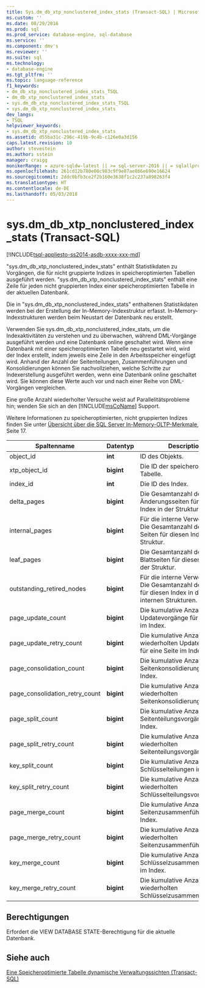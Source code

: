 ```yaml
---
title: Sys.dm_db_xtp_nonclustered_index_stats (Transact-SQL) | Microsoft Docs
ms.custom: ''
ms.date: 08/29/2016
ms.prod: sql
ms.prod_service: database-engine, sql-database
ms.service: ''
ms.component: dmv's
ms.reviewer: ''
ms.suite: sql
ms.technology:
- database-engine
ms.tgt_pltfrm: ''
ms.topic: language-reference
f1_keywords:
- dm_db_xtp_nonclustered_index_stats_TSQL
- dm_db_xtp_nonclustered_index_stats
- sys.dm_db_xtp_nonclustered_index_stats_TSQL
- sys.dm_db_xtp_nonclustered_index_stats
dev_langs:
- TSQL
helpviewer_keywords:
- sys.dm_db_xtp_nonclustered_index_stats
ms.assetid: d55ba31c-296c-419b-9c4b-c126e0a3d156
caps.latest.revision: 10
author: stevestein
ms.author: sstein
manager: craigg
monikerRange: = azure-sqldw-latest || >= sql-server-2016 || = sqlallproducts-allversions
ms.openlocfilehash: 261cd12b780e00c983c9f9e87ae866e690e16624
ms.sourcegitcommit: 2ddc0bfb3ce2f2b160e3638f1c2c237a898263f4
ms.translationtype: HT
ms.contentlocale: de-DE
ms.lasthandoff: 05/03/2018
---
```

# <a name="sysdmdbxtpnonclusteredindexstats-transact-sql"></a>sys.dm_db_xtp_nonclustered_index_stats (Transact-SQL)
[!INCLUDE[tsql-appliesto-ss2014-asdb-xxxx-xxx-md](../../includes/tsql-appliesto-ss2014-asdb-xxxx-xxx-md.md)]

  "sys.dm_db_xtp_nonclustered_index_stats" enthält Statistikdaten zu Vorgängen, die für nicht gruppierte Indizes in speicheroptimierten Tabellen ausgeführt werden. "sys.dm_db_xtp_nonclustered_index_stats" enthält eine Zeile für jeden nicht gruppierten Index einer speicheroptimierten Tabelle in der aktuellen Datenbank.  
  
 Die in "sys.dm_db_xtp_nonclustered_index_stats" enthaltenen Statistikdaten werden bei der Erstellung der In-Memory-Indexstruktur erfasst. In-Memory-Indexstrukturen werden beim Neustart der Datenbank neu erstellt.  
  
 Verwenden Sie sys.dm_db_xtp_nonclustered_index_stats, um die Indexaktivitäten zu verstehen und zu überwachen, während DML-Vorgänge ausgeführt werden und eine Datenbank online geschaltet wird. Wenn eine Datenbank mit einer speicheroptimierten Tabelle neu gestartet wird, wird der Index erstellt, indem jeweils eine Zeile in den Arbeitsspeicher eingefügt wird. Anhand der Anzahl der Seitenteilungen, Zusammenführungen und Konsolidierungen können Sie nachvollziehen, welche Schritte zur Indexerstellung ausgeführt werden, wenn eine Datenbank online geschaltet wird. Sie können diese Werte auch vor und nach einer Reihe von DML-Vorgängen vergleichen.  
  
 Eine große Anzahl wiederholter Versuche weist auf Parallelitätsprobleme hin; wenden Sie sich an den [!INCLUDE[msCoName](../../includes/msconame-md.md)] Support.  
  
 Weitere Informationen zu speicheroptimierten, nicht gruppierten Indizes finden Sie unter [Übersicht über die SQL Server In-Memory-OLTP-Merkmale](http://t.co/T6zToWc6y6), Seite 17.  
  
|Spaltenname|Datentyp|Description|  
|-----------------|---------------|-----------------|  
|object_id|**int**|ID des Objekts.|  
|xtp_object_id|**bigint**|Die ID der speicheroptimierten Tabelle.|  
|index_id|**int**|Die ID des Index.|  
|delta_pages|**bigint**|Die Gesamtanzahl der Änderungsseiten für diesen Index in der Struktur.|  
|internal_pages|**bigint**|Für die interne Verwendung. Die Gesamtanzahl der internen Seiten für diesen Index in der Struktur.|  
|leaf_pages|**bigint**|Die Gesamtanzahl der Blattseiten für diesen Index in der Struktur.|  
|outstanding_retired_nodes|**bigint**|Für die interne Verwendung. Die Gesamtanzahl der Knoten für diesen Index in den internen Strukturen.|  
|page_update_count|**bigint**|Die kumulative Anzahl der Updatevorgänge für eine Seite im Index.|  
|page_update_retry_count|**bigint**|Die kumulative Anzahl der wiederholten Updatevorgänge für eine Seite im Index.|  
|page_consolidation_count|**bigint**|Die kumulative Anzahl der Seitenkonsolidierungen im Index.|  
|page_consolidation_retry_count|**bigint**|Die kumulative Anzahl der wiederholten Seitenkonsolidierungen.|  
|page_split_count|**bigint**|Die kumulative Anzahl der Seitenteilungsvorgänge im Index.|  
|page_split_retry_count|**bigint**|Die kumulative Anzahl der wiederholten Seitenteilungsvorgänge.|  
|key_split_count|**bigint**|Die kumulative Anzahl der Schlüsselteilungen im Index.|  
|key_split_retry_count|**bigint**|Die kumulative Anzahl der wiederholten Schlüsselteilungsvorgänge.|  
|page_merge_count|**bigint**|Die kumulative Anzahl der Seitenzusammenführungen im Index.|  
|page_merge_retry_count|**bigint**|Die kumulative Anzahl der wiederholten Seitenzusammenführungen.|  
|key_merge_count|**bigint**|Die kumulative Anzahl der Schlüsselzusammenführungen im Index.|  
|key_merge_retry_count|**bigint**|Die kumulative Anzahl der wiederholten Schlüsselzusammenführungen.|  
  
## <a name="permissions"></a>Berechtigungen  
 Erfordert die VIEW DATABASE STATE-Berechtigung für die aktuelle Datenbank.  
  
## <a name="see-also"></a>Siehe auch  
 [Eine Speicheroptimierte Tabelle dynamische Verwaltungssichten &#40;Transact-SQL&#41;](../../relational-databases/system-dynamic-management-views/memory-optimized-table-dynamic-management-views-transact-sql.md)  
  
  
